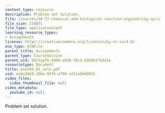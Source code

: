 ```yaml
---
content_type: resource
description: Problem set solution.
file: /courses/10-37-chemical-and-biological-reaction-engineering-spring-2007/ea6a3b6910da93f6a79da311a8b60932_pset04_01_soln.pdf
file_size: 216071
file_type: application/pdf
learning_resource_types:
- Assignments
license: https://creativecommons.org/licenses/by-nc-sa/4.0/
ocw_type: OCWFile
parent_title: Assignments
parent_type: CourseSection
parent_uid: 59c5aafb-4d60-a558-f8cd-d39db174314a
resourcetype: Document
title: pset04_01_soln.pdf
uid: ea6a3b69-10da-93f6-a79d-a311a8b60932
video_files:
  video_thumbnail_file: null
video_metadata:
  youtube_id: null
---
```

Problem set solution.
